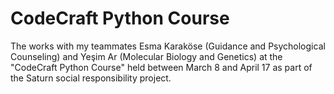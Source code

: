 # CodeCraft Python Course

The works with my teammates Esma Karaköse (Guidance and Psychological Counseling) and Yeşim Ar (Molecular Biology and Genetics) at the "CodeCraft Python Course" held between March 8 and April 17 as part of the Saturn social responsibility project.
